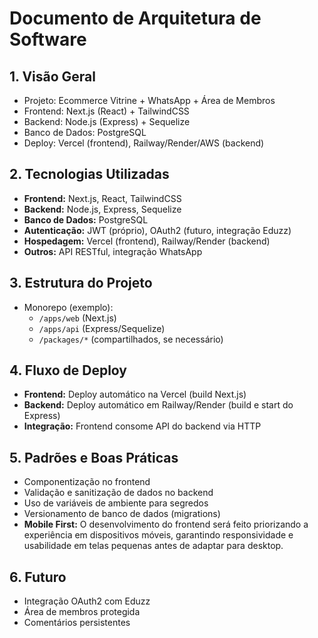 # Documento de Arquitetura de Software

## 1. Visão Geral

- Projeto: Ecommerce Vitrine + WhatsApp + Área de Membros
- Frontend: Next.js (React) + TailwindCSS
- Backend: Node.js (Express) + Sequelize
- Banco de Dados: PostgreSQL
- Deploy: Vercel (frontend), Railway/Render/AWS (backend)

## 2. Tecnologias Utilizadas

- **Frontend:** Next.js, React, TailwindCSS
- **Backend:** Node.js, Express, Sequelize
- **Banco de Dados:** PostgreSQL
- **Autenticação:** JWT (próprio), OAuth2 (futuro, integração Eduzz)
- **Hospedagem:** Vercel (frontend), Railway/Render (backend)
- **Outros:** API RESTful, integração WhatsApp

## 3. Estrutura do Projeto

- Monorepo (exemplo):
  - `/apps/web` (Next.js)
  - `/apps/api` (Express/Sequelize)
  - `/packages/*` (compartilhados, se necessário)

## 4. Fluxo de Deploy

- **Frontend:** Deploy automático na Vercel (build Next.js)
- **Backend:** Deploy automático em Railway/Render (build e start do Express)
- **Integração:** Frontend consome API do backend via HTTP

## 5. Padrões e Boas Práticas

- Componentização no frontend
- Validação e sanitização de dados no backend
- Uso de variáveis de ambiente para segredos
- Versionamento de banco de dados (migrations)
- **Mobile First:** O desenvolvimento do frontend será feito priorizando a experiência em dispositivos móveis, garantindo responsividade e usabilidade em telas pequenas antes de adaptar para desktop.

## 6. Futuro

- Integração OAuth2 com Eduzz
- Área de membros protegida
- Comentários persistentes
